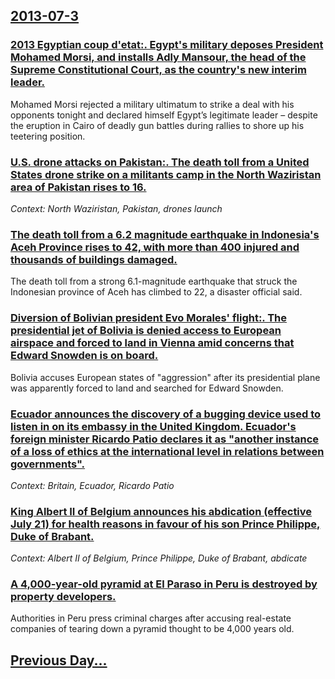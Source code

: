 ## [2013-07-3](/news/2013/07/3/index.md)

### [2013 Egyptian coup d'etat:. Egypt's military deposes President Mohamed Morsi, and installs Adly Mansour, the head of the Supreme Constitutional Court, as the country's new interim leader. ](/news/2013/07/3/2013-egyptian-coup-d-etat-egypt-s-military-deposes-president-mohamed-morsi-and-installs-adly-mansour-the-head-of-the-supreme-constitutio.md)
Mohamed Morsi rejected a military ultimatum to strike a deal with his opponents tonight and declared himself Egypt’s legitimate leader – despite the eruption in Cairo of deadly gun battles during rallies to shore up his teetering position.

### [U.S. drone attacks on Pakistan:. The death toll from a United States drone strike on a militants camp in the North Waziristan area of Pakistan rises to 16. ](/news/2013/07/3/u-s-drone-attacks-on-pakistan-the-death-toll-from-a-united-states-drone-strike-on-a-militants-camp-in-the-north-waziristan-area-of-pakist.md)
_Context: North Waziristan, Pakistan, drones launch_

### [The death toll from a 6.2 magnitude earthquake in Indonesia's Aceh Province rises to 42, with more than 400 injured and thousands of buildings damaged. ](/news/2013/07/3/the-death-toll-from-a-6-2-magnitude-earthquake-in-indonesia-s-aceh-province-rises-to-42-with-more-than-400-injured-and-thousands-of-buildin.md)
The death toll from a strong 6.1-magnitude earthquake that struck the Indonesian province of Aceh has climbed to 22, a disaster official said.

### [Diversion of Bolivian president Evo Morales' flight:. The presidential jet of Bolivia is denied access to European airspace and forced to land in Vienna amid concerns that Edward Snowden is on board. ](/news/2013/07/3/diversion-of-bolivian-president-evo-morales-flight-the-presidential-jet-of-bolivia-is-denied-access-to-european-airspace-and-forced-to-la.md)
Bolivia accuses European states of &quot;aggression&quot; after its presidential plane was apparently forced to land and searched for Edward Snowden.

### [Ecuador announces the discovery of a bugging device used to listen in on its embassy in the United Kingdom. Ecuador's foreign minister Ricardo Patio declares it as "another instance of a loss of ethics at the international level in relations between governments". ](/news/2013/07/3/ecuador-announces-the-discovery-of-a-bugging-device-used-to-listen-in-on-its-embassy-in-the-united-kingdom-ecuador-s-foreign-minister-ricar.md)
_Context: Britain, Ecuador, Ricardo Patio_

### [King Albert II of Belgium announces his abdication (effective July 21) for health reasons in favour of his son Prince Philippe, Duke of Brabant. ](/news/2013/07/3/king-albert-ii-of-belgium-announces-his-abdication-effective-july-21-for-health-reasons-in-favour-of-his-son-prince-philippe-duke-of-brab.md)
_Context: Albert II of Belgium, Prince Philippe, Duke of Brabant, abdicate_

### [A 4,000-year-old pyramid at El Paraso in Peru is destroyed by property developers. ](/news/2013/07/3/a-4-000-year-old-pyramid-at-el-paraiso-in-peru-is-destroyed-by-property-developers.md)
Authorities in Peru press criminal charges after accusing real-estate companies of tearing down a pyramid thought to be 4,000 years old.

## [Previous Day...](/news/2013/07/2/index.md)

